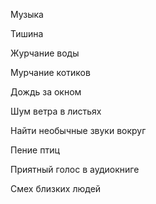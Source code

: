 
Музыка

Тишина 

Журчание воды

Мурчание котиков

Дождь за окном 

Шум ветра в листьях

Найти необычные звуки вокруг

Пение птиц

Приятный голос в аудиокниге

Смех близких людей
